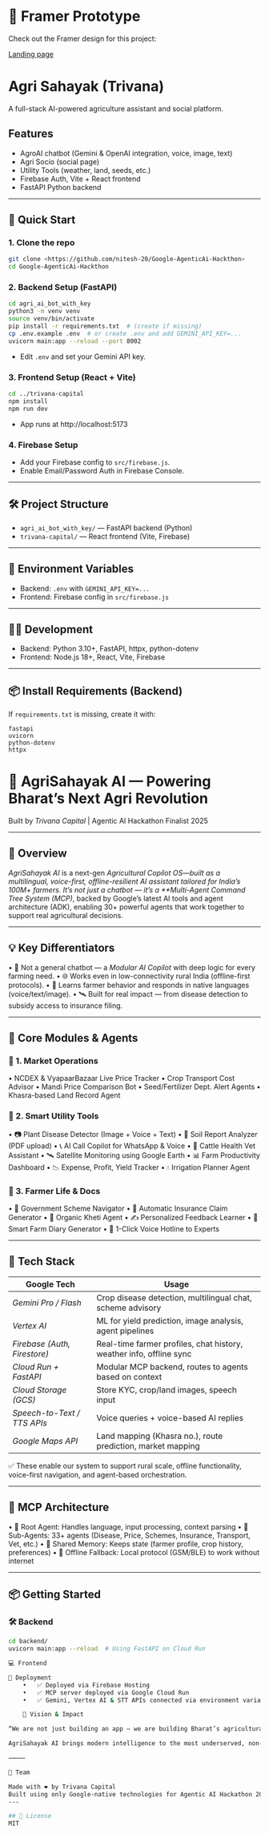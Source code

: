 # 🎨 Framer Prototype

Check out the Framer design for this project:

[Landing page](https://framer.com/projects/Webster-copy--HsbU2qYYn6Fm727KaLQk-fw1Tq?node=B9ze90l9s)

# Agri Sahayak (Trivana)

A full-stack AI-powered agriculture assistant and social platform.

## Features
- AgroAI chatbot (Gemini & OpenAI integration, voice, image, text)
- Agri Socio (social page)
- Utility Tools (weather, land, seeds, etc.)
- Firebase Auth, Vite + React frontend
- FastAPI Python backend

---

## 🚀 Quick Start

### 1. Clone the repo
```bash
git clone <https://github.com/nitesh-20/Google-AgenticAi-Hackthon>
cd Google-AgenticAi-Hackthon
```

### 2. Backend Setup (FastAPI)
```bash
cd agri_ai_bot_with_key
python3 -m venv venv
source venv/bin/activate
pip install -r requirements.txt  # (create if missing)
cp .env.example .env  # or create .env and add GEMINI_API_KEY=...
uvicorn main:app --reload --port 8002
```

- Edit `.env` and set your Gemini API key.

### 3. Frontend Setup (React + Vite)
```bash
cd ../trivana-capital
npm install
npm run dev
```
- App runs at http://localhost:5173

### 4. Firebase Setup
- Add your Firebase config to `src/firebase.js`.
- Enable Email/Password Auth in Firebase Console.

---

## 🛠️ Project Structure

- `agri_ai_bot_with_key/` — FastAPI backend (Python)
- `trivana-capital/` — React frontend (Vite, Firebase)

---

## 🔑 Environment Variables
- Backend: `.env` with `GEMINI_API_KEY=...`
- Frontend: Firebase config in `src/firebase.js`

---

## 🧑‍💻 Development
- Backend: Python 3.10+, FastAPI, httpx, python-dotenv
- Frontend: Node.js 18+, React, Vite, Firebase

---

## 📦 Install Requirements (Backend)
If `requirements.txt` is missing, create it with:
```
fastapi
uvicorn
python-dotenv
httpx
```
# 🌾 AgriSahayak AI — Powering Bharat’s Next Agri Revolution  
Built by *Trivana Capital* | Agentic AI Hackathon Finalist 2025

---

## 📌 Overview

*AgriSahayak AI* is a next-gen *Agricultural Copilot OS—built as a multilingual, voice-first, offline-resilient AI assistant tailored for India’s 100M+ farmers. It’s not just a chatbot — it’s a **Multi-Agent Command Tree System (MCP)*, backed by Google’s latest AI tools and agent architecture (ADK), enabling 30+ powerful agents that work together to support real agricultural decisions.

---

## 💡 Key Differentiators

•⁠  ⁠🤖 Not a general chatbot — a *Modular AI Copilot* with deep logic for every farming need.
•⁠  ⁠🌐 Works even in low-connectivity rural India (offline-first protocols).
•⁠  ⁠🧠 Learns farmer behavior and responds in native languages (voice/text/image).
•⁠  ⁠🛰 Built for real impact — from disease detection to subsidy access to insurance filing.

---

## 🧠 Core Modules & Agents

### 🔹 1. Market Operations
•⁠  ⁠NCDEX & VyapaarBazaar Live Price Tracker
•⁠  ⁠Crop Transport Cost Advisor
•⁠  ⁠Mandi Price Comparison Bot
•⁠  ⁠Seed/Fertilizer Dept. Alert Agents
•⁠  ⁠Khasra-based Land Record Agent

### 🔹 2. Smart Utility Tools
•⁠  ⁠📷 Plant Disease Detector (Image + Voice + Text)
•⁠  ⁠🧪 Soil Report Analyzer (PDF upload)
•⁠  ⁠📞 AI Call Copilot for WhatsApp & Voice
•⁠  ⁠🐄 Cattle Health Vet Assistant
•⁠  ⁠🛰 Satellite Monitoring using Google Earth
•⁠  ⁠📊 Farm Productivity Dashboard
•⁠  ⁠📉 Expense, Profit, Yield Tracker
•⁠  ⁠💧 Irrigation Planner Agent

### 🔹 3. Farmer Life & Docs
•⁠  ⁠🎯 Government Scheme Navigator
•⁠  ⁠📝 Automatic Insurance Claim Generator
•⁠  ⁠🧭 Organic Kheti Agent
•⁠  ⁠✍️ Personalized Feedback Learner
•⁠  ⁠🧾 Smart Farm Diary Generator
•⁠  ⁠📱 1-Click Voice Hotline to Experts

---

## 🚀 Tech Stack

| Google Tech                     | Usage                                                                 |
|--------------------------------|------------------------------------------------------------------------|
| *Gemini Pro / Flash*         | Crop disease detection, multilingual chat, scheme advisory            |
| *Vertex AI*                  | ML for yield prediction, image analysis, agent pipelines              |
| *Firebase (Auth, Firestore)* | Real-time farmer profiles, chat history, weather info, offline sync   |
| *Cloud Run + FastAPI*        | Modular MCP backend, routes to agents based on context                |
| *Cloud Storage (GCS)*        | Store KYC, crop/land images, speech input                             |
| *Speech-to-Text / TTS APIs*  | Voice queries + voice-based AI replies                                |
| *Google Maps API*            | Land mapping (Khasra no.), route prediction, market mapping           |

✅ These enable our system to support rural scale, offline functionality, voice-first navigation, and agent-based orchestration.

---

## 🧱 MCP Architecture

•⁠  ⁠🧠 Root Agent: Handles language, input processing, context parsing
•⁠  ⁠🌲 Sub-Agents: 33+ agents (Disease, Price, Schemes, Insurance, Transport, Vet, etc.)
•⁠  ⁠🔁 Shared Memory: Keeps state (farmer profile, crop history, preferences)
•⁠  ⁠🔌 Offline Fallback: Local protocol (GSM/BLE) to work without internet

---

## 📦 Getting Started

### 🛠 Backend

```bash
cd backend/
uvicorn main:app --reload  # Using FastAPI on Cloud Run

💻 Frontend

📁 Deployment
	•	✅ Deployed via Firebase Hosting
	•	✅ MCP server deployed via Google Cloud Run
	•	✅ Gemini, Vertex AI & STT APIs connected via environment variables

    🌱 Vision & Impact

“We are not just building an app — we are building Bharat’s agricultural brain.”

AgriSahayak AI brings modern intelligence to the most underserved, non-digital, voice-first communities of India — empowering farmers with confidence, clarity, and control over their land and future.

⸻

🤝 Team

Made with ❤️ by Trivana Capital
Built using only Google-native technologies for Agentic AI Hackathon 2025
---

## 📝 License
MIT

